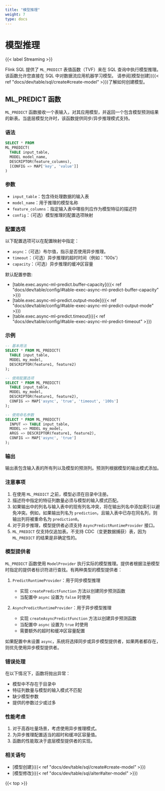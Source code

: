 ```yaml
---
title: "模型推理"
weight: 7
type: docs
---
```

<!--
Licensed to the Apache Software Foundation (ASF) under one
or more contributor license agreements.  See the NOTICE file
distributed with this work for additional information
regarding copyright ownership.  The ASF licenses this file
to you under the Apache License, Version 2.0 (the
"License"); you may not use this file except in compliance
with the License.  You may obtain a copy of the License at

  http://www.apache.org/licenses/LICENSE-2.0

Unless required by applicable law or agreed to in writing,
software distributed under the License is distributed on an
"AS IS" BASIS, WITHOUT WARRANTIES OR CONDITIONS OF ANY
KIND, either express or implied.  See the License for the
specific language governing permissions and limitations
under the License.
-->

# 模型推理

{{< label Streaming >}}

Flink SQL 提供了 `ML_PREDICT` 表值函数（TVF）来在 SQL 查询中执行模型推理。该函数允许您直接在 SQL 中对数据流应用机器学习模型。
请参阅[模型创建]({{< ref "docs/dev/table/sql/create#create-model" >}})了解如何创建模型。

## ML_PREDICT 函数

`ML_PREDICT` 函数接收一个表输入，对其应用模型，并返回一个包含模型预测结果的新表。当底层模型允许时，该函数提供同步/异步推理模式支持。

### 语法

```sql
SELECT * FROM
ML_PREDICT(
  TABLE input_table,
  MODEL model_name,
  DESCRIPTOR(feature_columns),
  [CONFIG => MAP['key', 'value']]
)
```

### 参数

- `input_table`：包含待处理数据的输入表
- `model_name`：用于推理的模型名称
- `feature_columns`：指定输入表中哪些列应作为模型特征的描述符
- `config`：（可选）模型推理的配置选项映射

### 配置选项

以下配置选项可以在配置映射中指定：

- `async`：（可选）布尔值，指示是否使用异步推理。
- `timeout`：（可选）异步推理的超时时间（例如：'100s'）
- `capacity`：（可选）异步推理的缓冲区容量

默认配置参数:
- [table.exec.async-ml-predict.buffer-capacity]({{< ref "docs/dev/table/config/#table-exec-async-ml-predict-buffer-capacity" >}})
- [table.exec.async-ml-predict.output-mode]({{< ref "docs/dev/table/config/#table-exec-async-ml-predict-output-mode" >}})
- [table.exec.async-ml-predict.timeout]({{< ref "docs/dev/table/config/#table-exec-async-ml-predict-timeout" >}})

### 示例

```sql
-- 基本用法
SELECT * FROM ML_PREDICT(
  TABLE input_table,
  MODEL my_model,
  DESCRIPTOR(feature1, feature2)
);

-- 使用配置选项
SELECT * FROM ML_PREDICT(
  TABLE input_table,
  MODEL my_model,
  DESCRIPTOR(feature1, feature2),
  CONFIG => MAP['async', 'true', 'timeout', '100s']
);

-- 使用命名参数
SELECT * FROM ML_PREDICT(
  INPUT => TABLE input_table,
  MODEL => MODEL my_model,
  ARGS => DESCRIPTOR(feature1, feature2),
  CONFIG => MAP['async', 'true']
);
```

### 输出

输出表包含输入表的所有列以及模型的预测列。预测列根据模型的输出模式添加。

### 注意事项

1. 在使用 `ML_PREDICT` 之前，模型必须在目录中注册。
2. 描述符中指定的特征列数量必须与模型的输入模式匹配。
3. 如果输出中的列名与输入表中的现有列名冲突，将在输出列名中添加索引以避免冲突。例如，如果输出列名为 `prediction`，且输入表中已存在同名列，则输出列将被重命名为 `prediction0`。
4. 对于异步推理，模型提供者必须支持 `AsyncPredictRuntimeProvider` 接口。
5. `ML_PREDICT` 仅支持仅追加表。不支持 CDC（变更数据捕获）表，因为 `ML_PREDICT` 的结果是非确定性的。

### 模型提供者

`ML_PREDICT` 函数使用 `ModelProvider` 执行实际的模型推理。提供者根据注册模型时指定的提供者标识符进行查找。有两种类型的模型提供者：

1. `PredictRuntimeProvider`：用于同步模型推理
   - 实现 `createPredictFunction` 方法以创建同步预测函数
   - 当配置中 `async` 设置为 `false` 时使用

2. `AsyncPredictRuntimeProvider`：用于异步模型推理
   - 实现 `createAsyncPredictFunction` 方法以创建异步预测函数
   - 当配置中 `async` 设置为 `true` 时使用
   - 需要额外的超时和缓冲区容量配置

如果配置中未设置 `async`，系统将选择同步或异步模型提供者，如果两者都存在，则优先使用异步模型提供者。

### 错误处理

在以下情况下，函数将抛出异常：
- 模型中不存在于目录中
- 特征列数量与模型的输入模式不匹配
- 缺少模型参数
- 提供的参数过少或过多

### 性能考虑

1. 对于高吞吐量场景，考虑使用异步推理模式。
2. 为异步推理配置适当的超时和缓冲区容量值。
3. 函数的性能取决于底层模型提供者的实现。

### 相关语句

- [模型创建]({{< ref "docs/dev/table/sql/create#create-model" >}})
- [模型修改]({{< ref "docs/dev/table/sql/alter#alter-model" >}})

{{< top >}}
